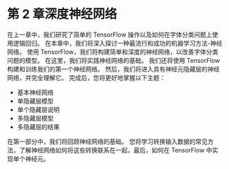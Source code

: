 # 第 2 章深度神经网络

在上一章中，我们研究了简单的 TensorFlow 操作以及如何在字体分类问题上使用逻辑回归。 在本章中，我们将深入探讨一种最流行和成功的机器学习方法-神经网络。 使用 TensorFlow，我们将构建简单和深度的神经网络，以改善字体分类问题的模型。 在这里，我们将实践神经网络的基础。 我们还将使用 TensorFlow 构建和训练我们的第一个神经网络。 然后，我们将进入具有神经元隐藏层的神经网络，并完全理解它。 完成后，您将更好地掌握以下主题：

*   基本神经网络
*   单隐藏层模型
*   单个隐藏层说明
*   多隐藏层模型
*   多隐藏层的结果

在第一部分中，我们将回顾神经网络的基础。 您将学习转换输入数据的常见方法，了解神经网络如何将这些转换联系在一起，最后，如何在 TensorFlow 中实现单个神经元。